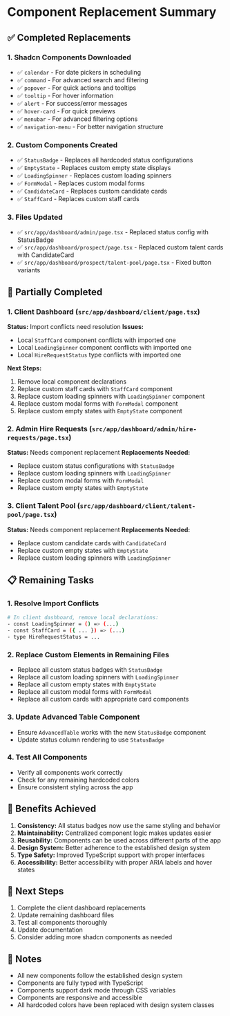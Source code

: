 # Component Replacement Summary

## ✅ Completed Replacements

### 1. Shadcn Components Downloaded

- ✅ `calendar` - For date pickers in scheduling
- ✅ `command` - For advanced search and filtering
- ✅ `popover` - For quick actions and tooltips
- ✅ `tooltip` - For hover information
- ✅ `alert` - For success/error messages
- ✅ `hover-card` - For quick previews
- ✅ `menubar` - For advanced filtering options
- ✅ `navigation-menu` - For better navigation structure

### 2. Custom Components Created

- ✅ `StatusBadge` - Replaces all hardcoded status configurations
- ✅ `EmptyState` - Replaces custom empty state displays
- ✅ `LoadingSpinner` - Replaces custom loading spinners
- ✅ `FormModal` - Replaces custom modal forms
- ✅ `CandidateCard` - Replaces custom candidate cards
- ✅ `StaffCard` - Replaces custom staff cards

### 3. Files Updated

- ✅ `src/app/dashboard/admin/page.tsx` - Replaced status config with StatusBadge
- ✅ `src/app/dashboard/prospect/page.tsx` - Replaced custom talent cards with CandidateCard
- ✅ `src/app/dashboard/prospect/talent-pool/page.tsx` - Fixed button variants

## 🔄 Partially Completed

### 1. Client Dashboard (`src/app/dashboard/client/page.tsx`)

**Status:** Import conflicts need resolution
**Issues:**

- Local `StaffCard` component conflicts with imported one
- Local `LoadingSpinner` component conflicts with imported one
- Local `HireRequestStatus` type conflicts with imported one

**Next Steps:**

1. Remove local component declarations
2. Replace custom staff cards with `StaffCard` component
3. Replace custom loading spinners with `LoadingSpinner` component
4. Replace custom modal forms with `FormModal` component
5. Replace custom empty states with `EmptyState` component

### 2. Admin Hire Requests (`src/app/dashboard/admin/hire-requests/page.tsx`)

**Status:** Needs component replacement
**Replacements Needed:**

- Replace custom status configurations with `StatusBadge`
- Replace custom loading spinners with `LoadingSpinner`
- Replace custom modal forms with `FormModal`
- Replace custom empty states with `EmptyState`

### 3. Client Talent Pool (`src/app/dashboard/client/talent-pool/page.tsx`)

**Status:** Needs component replacement
**Replacements Needed:**

- Replace custom candidate cards with `CandidateCard`
- Replace custom empty states with `EmptyState`
- Replace custom loading spinners with `LoadingSpinner`

## 📋 Remaining Tasks

### 1. Resolve Import Conflicts

```bash
# In client dashboard, remove local declarations:
- const LoadingSpinner = () => (...)
- const StaffCard = ({ ... }) => (...)
- type HireRequestStatus = ...
```

### 2. Replace Custom Elements in Remaining Files

- Replace all custom status badges with `StatusBadge`
- Replace all custom loading spinners with `LoadingSpinner`
- Replace all custom empty states with `EmptyState`
- Replace all custom modal forms with `FormModal`
- Replace all custom cards with appropriate card components

### 3. Update Advanced Table Component

- Ensure `AdvancedTable` works with the new `StatusBadge` component
- Update status column rendering to use `StatusBadge`

### 4. Test All Components

- Verify all components work correctly
- Check for any remaining hardcoded colors
- Ensure consistent styling across the app

## 🎯 Benefits Achieved

1. **Consistency:** All status badges now use the same styling and behavior
2. **Maintainability:** Centralized component logic makes updates easier
3. **Reusability:** Components can be used across different parts of the app
4. **Design System:** Better adherence to the established design system
5. **Type Safety:** Improved TypeScript support with proper interfaces
6. **Accessibility:** Better accessibility with proper ARIA labels and hover states

## 🔧 Next Steps

1. Complete the client dashboard replacements
2. Update remaining dashboard files
3. Test all components thoroughly
4. Update documentation
5. Consider adding more shadcn components as needed

## 📝 Notes

- All new components follow the established design system
- Components are fully typed with TypeScript
- Components support dark mode through CSS variables
- Components are responsive and accessible
- All hardcoded colors have been replaced with design system classes
